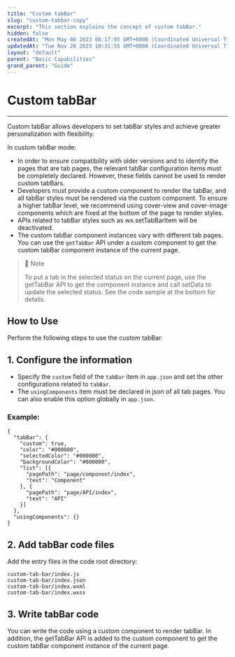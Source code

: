 ```yaml
---
title: "Custom tabBar"
slug: "custom-tabbar-copy"
excerpt: "This section explains the concept of custom tabBar."
hidden: false
createdAt: "Mon May 08 2023 06:17:05 GMT+0000 (Coordinated Universal Time)"
updatedAt: "Tue Nov 28 2023 10:31:55 GMT+0000 (Coordinated Universal Time)"
layout: "default"
parent: "Basic Capabilities"
grand_parent: "Guide"
---
```

# Custom tabBar 
*** 
Custom tabBar allows developers to set tabBar styles and achieve greater personalization with flexibility.

In custom tabBar mode:

- In order to ensure compatibility with older versions and to identify the pages that are tab pages, the relevant tabBar configuration items must be completely declared. However, these fields cannot be used to render custom tabBars.
- Developers must provide a custom component to render the tabBar, and all tabBar styles must be rendered via the custom component. To ensure a higher tabBar level, we recommend using cover-view and cover-image components which are fixed at the bottom of the page to render styles.
- APIs related to tabBar styles such as wx.setTabBarItem will be deactivated.
- The custom tabBar component instances vary with different tab pages. You can use the `getTabBar` API under a custom component to get the custom tabBar component instance of the current page.

> 📘 Note
> 
> To put a tab in the selected status on the current page, use the getTabBar API to get the component instance and call setData to update the selected status. See the code sample at the bottom for details.

## How to Use

Perform the following steps to use the custom tabBar:

## 1. Configure the information

- Specify the `custom` field of the `tabBar` item in `app.json` and set the other configurations related to `tabBar`.
- The `usingComponents` item must be declared in json of all tab pages. You can also enable this option globally in `app.json`.

### Example:

```Text code
{
  "tabBar": {
    "custom": true,
    "color": "#000000",
    "selectedColor": "#000000",
    "backgroundColor": "#000000",
    "list": [{
      "pagePath": "page/component/index",
      "text": "Component"
    }, {
      "pagePath": "page/API/index",
      "text": "API"
    }]
  },
  "usingComponents": {}
}
```

## 2. Add tabBar code files

Add the entry files in the code root directory:

```Text code
custom-tab-bar/index.js
custom-tab-bar/index.json
custom-tab-bar/index.wxml
custom-tab-bar/index.wxss
```

## 3. Write tabBar code

You can write the code using a custom component to render tabBar. In addition, the getTabBar API is added to the custom component to get the custom tabBar component instance of the current page.
